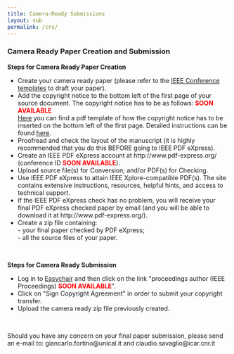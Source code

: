 ```yaml
---
title: Camera-Ready Submissions
layout: sub
permalink: /crs/
---
```


<h3>Camera Ready Paper Creation and Submission</h3>

<b>Steps for Camera Ready Paper Creation</b>

<ul>
<li>Create your camera ready paper  (please refer to the <u><a href="http://www.ieee.org/conferences_events/conferences/publishing/templates.html">IEEE Conference templates</a></u> to draft your paper).</li>
<li>Add the copyright notice to the bottom left of the first page of your source document. The copyright notice has to be as follows: <b><font color=red>SOON AVAILABLE</font></b>
    <br/>
    <a href="/2022/assets/files/paper_template-with_copyright_notice.pdf"><u>Here</u></a> you can find a pdf template of how the copyright notice has to be inserted on the bottom left of the first page. Detailed instructions can be found <a href="https://www.ieee.org/publications/rights/index.html"><u>here</u></a>.</li>
<li>Proofread and check the layout of the manuscript (it is highly recommended that you do this BEFORE going to IEEE PDF eXpress).</li>
<li>Create an IEEE PDF eXpress account at http://www.pdf-express.org/ (conference ID <b><font color=red>SOON AVAILABLE</font></b>).</li>
<li>Upload source file(s) for Conversion; and/or PDF(s) for Checking.</li>
<li>Use IEEE PDF eXpress to attain IEEE Xplore-compatible PDF(s). The site contains extensive instructions, resources, helpful hints, and access to technical support.</li>
<li>If the IEEE PDF eXpress check has no problem, you will receive your final PDF eXpress checked paper by email (and you will be able to download it at http://www.pdf-express.org/).</li>
<li>Create a zip file containing:<br/>
- your final paper checked by PDF eXpress;<br/>
- all the source files of your paper.</li>
</ul>

<br/>

<b>Steps for Camera Ready Submission</b>

<ul>
<li>Log in to <a href="https://easychair.org/conferences/?conf=dascpicomcbdcomcyber"><u>Easychair</u><a> and then click on the link "proceedings author (IEEE Proceedings) <b><font color=red>SOON AVAILABLE</font></b>".</li>
<li>Click on "Sign Copyright Agreement" in order to submit your copyright transfer.</li>
<li>Upload the camera ready zip file previously created.</li>
</ul>
<br/>

<p>Should you have any concern on your final paper submission, please send an e-mail to: giancarlo.fortino@unical.it and claudio.savaglio@icar.cnr.it</p>


